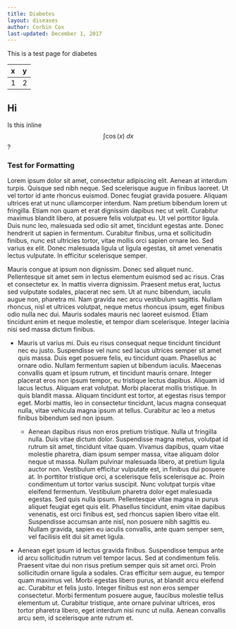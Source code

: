 ```yaml
---
title: Diabetes
layout: diseases
author: Corbin Cox
last-updated: December 1, 2017
---
```


This is a test page for diabetes

| x    | y    |
| :---- | :---- |
| 1    | 2    |

## Hi

Is this inline $$\int \cos(x)\; dx$$?

### Test for Formatting

Lorem ipsum dolor sit amet, consectetur adipiscing elit. Aenean at interdum turpis. Quisque sed nibh neque. Sed scelerisque augue in finibus laoreet. Ut vel tortor id ante rhoncus euismod. Donec feugiat gravida posuere. Aliquam ultrices erat ut nunc ullamcorper interdum. Nam pretium bibendum lorem ut fringilla. Etiam non quam et erat dignissim dapibus nec ut velit. Curabitur maximus blandit libero, at posuere felis volutpat eu. Ut vel porttitor ligula. Duis nunc leo, malesuada sed odio sit amet, tincidunt egestas ante. Donec hendrerit ut sapien in fermentum. Curabitur finibus, urna et sollicitudin finibus, nunc est ultricies tortor, vitae mollis orci sapien ornare leo. Sed varius ex elit. Donec malesuada ligula ut ligula egestas, sit amet venenatis lectus vulputate. In efficitur scelerisque semper.

Mauris congue at ipsum non dignissim. Donec sed aliquet nunc. Pellentesque sit amet sem in lectus elementum euismod sed ac risus. Cras et consectetur ex. In mattis viverra dignissim. Praesent metus erat, luctus sed vulputate sodales, placerat nec sem. Ut at nunc bibendum, iaculis augue non, pharetra mi. Nam gravida nec arcu vestibulum sagittis. Nullam rhoncus, nisl et ultrices volutpat, neque metus rhoncus ipsum, eget finibus odio nulla nec dui. Mauris sodales mauris nec laoreet euismod. Etiam tincidunt enim et neque molestie, et tempor diam scelerisque. Integer lacinia nisi sed massa dictum finibus.

* Mauris ut varius mi. Duis eu risus consequat neque tincidunt tincidunt nec eu justo. Suspendisse vel nunc sed lacus ultrices semper sit amet quis massa. Duis eget posuere felis, eu tincidunt quam. Phasellus ac ornare odio. Nullam fermentum sapien ut bibendum iaculis. Maecenas convallis quam et ipsum rutrum, et tincidunt mauris ornare. Integer placerat eros non ipsum tempor, eu tristique lectus dapibus. Aliquam id lacus lectus. Aliquam erat volutpat. Morbi placerat mollis tristique. In quis blandit massa. Aliquam tincidunt est tortor, at egestas risus tempor eget. Morbi mattis, leo in consectetur tincidunt, lacus magna consequat nulla, vitae vehicula magna ipsum at tellus. Curabitur ac leo a metus finibus bibendum sed non ipsum.

  * Aenean dapibus risus non eros pretium tristique. Nulla ut fringilla nulla. Duis vitae dictum dolor. Suspendisse magna metus, volutpat id rutrum sit amet, tincidunt vitae quam. Vivamus dapibus, quam vitae molestie pharetra, diam ipsum semper massa, vitae aliquam dolor neque ut massa. Nullam pulvinar malesuada libero, at pretium ligula auctor non. Vestibulum efficitur vulputate est, in finibus dui posuere at. In porttitor tristique orci, a scelerisque felis scelerisque ac. Proin condimentum ut tortor varius suscipit. Nunc volutpat turpis vitae eleifend fermentum. Vestibulum pharetra dolor eget malesuada egestas. Sed quis nulla ipsum. Pellentesque vitae magna in purus aliquet feugiat eget quis elit. Phasellus tincidunt, enim vitae dapibus venenatis, est orci finibus est, sed rhoncus sapien libero vitae elit. Suspendisse accumsan ante nisl, non posuere nibh sagittis eu. Nullam gravida, sapien eu iaculis convallis, ante quam semper sem, vel facilisis elit dui sit amet ligula.

* Aenean eget ipsum id lectus gravida finibus. Suspendisse tempus ante id arcu sollicitudin rutrum vel tempor lacus. Sed at condimentum felis. Praesent vitae dui non risus pretium semper quis sit amet orci. Proin sollicitudin ornare ligula a sodales. Cras efficitur sem augue, eu tempor quam maximus vel. Morbi egestas libero purus, at blandit arcu eleifend ac. Curabitur et felis justo. Integer finibus est non eros semper consectetur. Morbi fermentum posuere augue, faucibus molestie tellus elementum ut. Curabitur tristique, ante ornare pulvinar ultrices, eros tortor pharetra libero, eget interdum nisi nunc ut nulla. Aenean convallis arcu sem, id scelerisque ante rutrum et.
